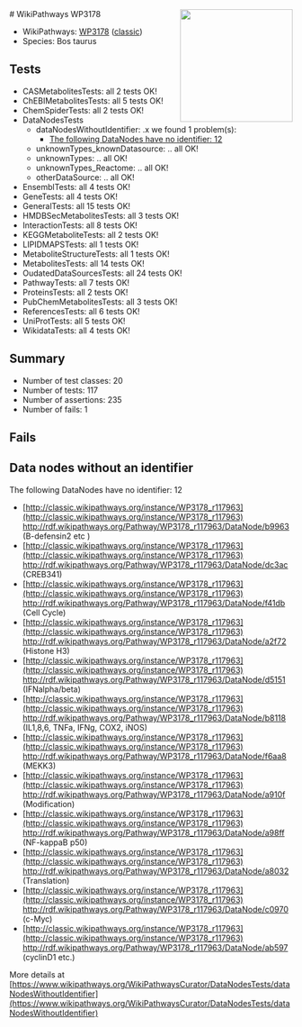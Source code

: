 <img style="float: right; width: 200px" src="https://upload.wikimedia.org/wikipedia/commons/thumb/8/83/Wplogo_with_text_500.png/640px-Wplogo_with_text_500.png" />
# WikiPathways WP3178

* WikiPathways: [WP3178](https://wikipathways.org/pathways/WP3178) ([classic](https://classic.wikipathways.org/instance/WP3178))
* Species: Bos taurus
## Tests
* CASMetabolitesTests: all 2 tests OK!
* ChEBIMetabolitesTests: all 5 tests OK!
* ChemSpiderTests: all 2 tests OK!
* DataNodesTests
    * dataNodesWithoutIdentifier: .x we found 1 problem(s):
        * [The following DataNodes have no identifier: 12](#8792c492)
    * unknownTypes_knownDatasource: .. all OK!
    * unknownTypes: .. all OK!
    * unknownTypes_Reactome: .. all OK!
    * otherDataSource: .. all OK!
* EnsemblTests: all 4 tests OK!
* GeneTests: all 4 tests OK!
* GeneralTests: all 15 tests OK!
* HMDBSecMetabolitesTests: all 3 tests OK!
* InteractionTests: all 8 tests OK!
* KEGGMetaboliteTests: all 2 tests OK!
* LIPIDMAPSTests: all 1 tests OK!
* MetaboliteStructureTests: all 1 tests OK!
* MetabolitesTests: all 14 tests OK!
* OudatedDataSourcesTests: all 24 tests OK!
* PathwayTests: all 7 tests OK!
* ProteinsTests: all 2 tests OK!
* PubChemMetabolitesTests: all 3 tests OK!
* ReferencesTests: all 6 tests OK!
* UniProtTests: all 5 tests OK!
* WikidataTests: all 4 tests OK!


## Summary

* Number of test classes: 20
* Number of tests: 117
* Number of assertions: 235
* Number of fails: 1

## Fails

<a name="8792c492" />

## Data nodes without an identifier

The following DataNodes have no identifier: 12

* [http://classic.wikipathways.org/instance/WP3178_r117963](http://classic.wikipathways.org/instance/WP3178_r117963) http://rdf.wikipathways.org/Pathway/WP3178_r117963/DataNode/b9963 (B-defensin2
 etc
)
* [http://classic.wikipathways.org/instance/WP3178_r117963](http://classic.wikipathways.org/instance/WP3178_r117963) http://rdf.wikipathways.org/Pathway/WP3178_r117963/DataNode/dc3ac (CREB341)
* [http://classic.wikipathways.org/instance/WP3178_r117963](http://classic.wikipathways.org/instance/WP3178_r117963) http://rdf.wikipathways.org/Pathway/WP3178_r117963/DataNode/f41db (Cell
Cycle)
* [http://classic.wikipathways.org/instance/WP3178_r117963](http://classic.wikipathways.org/instance/WP3178_r117963) http://rdf.wikipathways.org/Pathway/WP3178_r117963/DataNode/a2f72 (Histone H3)
* [http://classic.wikipathways.org/instance/WP3178_r117963](http://classic.wikipathways.org/instance/WP3178_r117963) http://rdf.wikipathways.org/Pathway/WP3178_r117963/DataNode/d5151 (IFNalpha/beta)
* [http://classic.wikipathways.org/instance/WP3178_r117963](http://classic.wikipathways.org/instance/WP3178_r117963) http://rdf.wikipathways.org/Pathway/WP3178_r117963/DataNode/b8118 (IL1,8,6, TNFa, 
IFNg, COX2, iNOS)
* [http://classic.wikipathways.org/instance/WP3178_r117963](http://classic.wikipathways.org/instance/WP3178_r117963) http://rdf.wikipathways.org/Pathway/WP3178_r117963/DataNode/f6aa8 (MEKK3)
* [http://classic.wikipathways.org/instance/WP3178_r117963](http://classic.wikipathways.org/instance/WP3178_r117963) http://rdf.wikipathways.org/Pathway/WP3178_r117963/DataNode/a910f (Modification)
* [http://classic.wikipathways.org/instance/WP3178_r117963](http://classic.wikipathways.org/instance/WP3178_r117963) http://rdf.wikipathways.org/Pathway/WP3178_r117963/DataNode/a98ff (NF-kappaB p50)
* [http://classic.wikipathways.org/instance/WP3178_r117963](http://classic.wikipathways.org/instance/WP3178_r117963) http://rdf.wikipathways.org/Pathway/WP3178_r117963/DataNode/a8032 (Translation)
* [http://classic.wikipathways.org/instance/WP3178_r117963](http://classic.wikipathways.org/instance/WP3178_r117963) http://rdf.wikipathways.org/Pathway/WP3178_r117963/DataNode/c0970 (c-Myc)
* [http://classic.wikipathways.org/instance/WP3178_r117963](http://classic.wikipathways.org/instance/WP3178_r117963) http://rdf.wikipathways.org/Pathway/WP3178_r117963/DataNode/ab597 (cyclinD1
etc.)


More details at [https://www.wikipathways.org/WikiPathwaysCurator/DataNodesTests/dataNodesWithoutIdentifier](https://www.wikipathways.org/WikiPathwaysCurator/DataNodesTests/dataNodesWithoutIdentifier)


